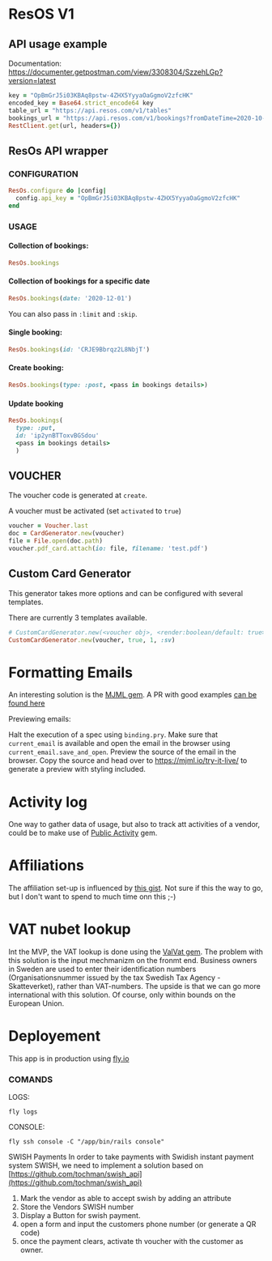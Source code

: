# ResOS V1

## API usage example
Documentation: https://documenter.getpostman.com/view/3308304/SzzehLGp?version=latest

```ruby
key = "OpBmGrJ5i03KBAq8pstw-4ZHX5YyyaOaGgmoV2zfcHK"
encoded_key = Base64.strict_encode64 key
table_url = "https://api.resos.com/v1/tables"
bookings_url = "https://api.resos.com/v1/bookings?fromDateTime=2020-10-30T00%3A00%3A00%2B01%3A00&toDateTime=2020-10-30T23%3A59%3A59%2B01%3A00&limit=2&skip=1"
RestClient.get(url, headers={})
```

## ResOs API wrapper

### CONFIGURATION

```ruby
ResOs.configure do |config|
  config.api_key = "OpBmGrJ5i03KBAq8pstw-4ZHX5YyyaOaGgmoV2zfcHK"
end
```

###  USAGE
#### Collection of bookings:
```ruby
ResOs.bookings
```

#### Collection of bookings for a specific date
```ruby
ResOs.bookings(date: '2020-12-01')
```
You can also pass in `:limit` and `:skip`.

#### Single booking:
```ruby
ResOs.bookings(id: 'CRJE9Bbrqz2L8NbjT')
```
#### Create booking:
```ruby
ResOs.bookings(type: :post, <pass in bookings details>)
```

#### Update booking
```ruby
ResOs.bookings(
  type: :put,
  id: 'ip2ynBTToxvBGSdou'
  <pass in bookings details>
  )
```

## VOUCHER

The voucher code is generated at `create`.

A voucher must be activated (set `activated` to `true`)

```ruby
voucher = Voucher.last
doc = CardGenerator.new(voucher)
file = File.open(doc.path)
voucher.pdf_card.attach(io: file, filename: 'test.pdf')
```

## Custom Card Generator
This generator takes more options and can be configured with several templates.

There are currently 3 templates available.
```ruby
# CustomCardGenerator.new(<voucher obj>, <render:boolean/default: true>, <variant:integer>, <locale:symbol/default: :sv>)
CustomCardGenerator.new(voucher, true, 1, :sv)
```

# Formatting Emails

An interesting solution is the [MJML gem](https://github.com/sighmon/mjml-rails). A PR with good examples [can be found here](https://github.com/CraftAcademy/gigafood/pull/69)

Previewing emails: 

Halt the execution of a spec using `binding.pry`. Make sure that `current_email` is available and open the email in the browser using `current_email.save_and_open`. Preview the source of the email in the browser. Copy the source and head over to https://mjml.io/try-it-live/ to generate a preview with styling included. 

# Activity log
One way to gather data of usage, but also to track att activities of a vendor, could be to make use of [Public Activity](https://rubygems.org/gems/public_activity) gem. 

# Affiliations

The affiliation set-up is influenced by [this gist](https://gist.github.com/jibiel/5c18d36b93891cced991791529fc1686). Not sure if this the way to go, but I don't want to spend to much time onn this ;-) 

# VAT nubet lookup 
Int the MVP, the VAT lookup is done using the [ValVat gem](https://github.com/yolk/valvat). The problem with this solution is the input mechmanizm on the fronmt end. Business owners in Sweden are used to enter their identification numbers (Organisationsnummer issued by the tax Swedish Tax Agency - Skatteverket), rather than VAT-numbers. The upside is that we can go more international with this solution. Of course, only within bounds on the European Union.

# Deployement

This app is in production using [fly.io](https://fly.io/)

### COMANDS
LOGS: 
```
fly logs
```

CONSOLE: 
```
fly ssh console -C "/app/bin/rails console"
```

SWISH Payments
In order to take payments with Swidish instant payment system SWISH, we need to implement a solution based on [https://github.com/tochman/swish_api](https://github.com/tochman/swish_api)

1. Mark the vendor as able to accept swish by adding an attribute
2. Store the Vendors SWISH number
3. Display a Button for swish payment. 
4. open a form and input the customers phone number (or generate a QR code)
5. once the payment clears, activate th voucher with the customer as owner. 